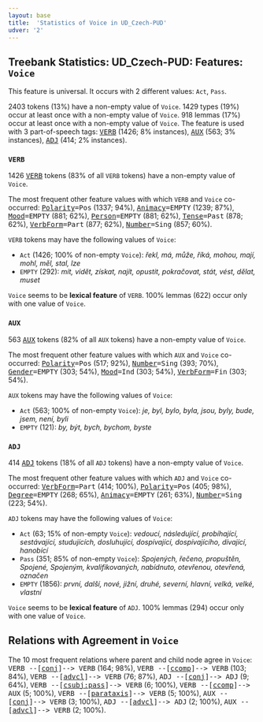 ```yaml
---
layout: base
title:  'Statistics of Voice in UD_Czech-PUD'
udver: '2'
---
```


## Treebank Statistics: UD_Czech-PUD: Features: `Voice`

This feature is universal.
It occurs with 2 different values: `Act`, `Pass`.

2403 tokens (13%) have a non-empty value of `Voice`.
1429 types (19%) occur at least once with a non-empty value of `Voice`.
918 lemmas (17%) occur at least once with a non-empty value of `Voice`.
The feature is used with 3 part-of-speech tags: <tt><a href="cs_pud-pos-VERB.html">VERB</a></tt> (1426; 8% instances), <tt><a href="cs_pud-pos-AUX.html">AUX</a></tt> (563; 3% instances), <tt><a href="cs_pud-pos-ADJ.html">ADJ</a></tt> (414; 2% instances).

### `VERB`

1426 <tt><a href="cs_pud-pos-VERB.html">VERB</a></tt> tokens (83% of all `VERB` tokens) have a non-empty value of `Voice`.

The most frequent other feature values with which `VERB` and `Voice` co-occurred: <tt><a href="cs_pud-feat-Polarity.html">Polarity</a></tt><tt>=Pos</tt> (1337; 94%), <tt><a href="cs_pud-feat-Animacy.html">Animacy</a></tt><tt>=EMPTY</tt> (1239; 87%), <tt><a href="cs_pud-feat-Mood.html">Mood</a></tt><tt>=EMPTY</tt> (881; 62%), <tt><a href="cs_pud-feat-Person.html">Person</a></tt><tt>=EMPTY</tt> (881; 62%), <tt><a href="cs_pud-feat-Tense.html">Tense</a></tt><tt>=Past</tt> (878; 62%), <tt><a href="cs_pud-feat-VerbForm.html">VerbForm</a></tt><tt>=Part</tt> (877; 62%), <tt><a href="cs_pud-feat-Number.html">Number</a></tt><tt>=Sing</tt> (857; 60%).

`VERB` tokens may have the following values of `Voice`:

* `Act` (1426; 100% of non-empty `Voice`): <em>řekl, má, může, říká, mohou, mají, mohl, měl, stal, lze</em>
* `EMPTY` (292): <em>mít, vidět, získat, najít, opustit, pokračovat, stát, vést, dělat, muset</em>

`Voice` seems to be **lexical feature** of `VERB`. 100% lemmas (622) occur only with one value of `Voice`.

### `AUX`

563 <tt><a href="cs_pud-pos-AUX.html">AUX</a></tt> tokens (82% of all `AUX` tokens) have a non-empty value of `Voice`.

The most frequent other feature values with which `AUX` and `Voice` co-occurred: <tt><a href="cs_pud-feat-Polarity.html">Polarity</a></tt><tt>=Pos</tt> (517; 92%), <tt><a href="cs_pud-feat-Number.html">Number</a></tt><tt>=Sing</tt> (393; 70%), <tt><a href="cs_pud-feat-Gender.html">Gender</a></tt><tt>=EMPTY</tt> (303; 54%), <tt><a href="cs_pud-feat-Mood.html">Mood</a></tt><tt>=Ind</tt> (303; 54%), <tt><a href="cs_pud-feat-VerbForm.html">VerbForm</a></tt><tt>=Fin</tt> (303; 54%).

`AUX` tokens may have the following values of `Voice`:

* `Act` (563; 100% of non-empty `Voice`): <em>je, byl, bylo, byla, jsou, byly, bude, jsem, není, byli</em>
* `EMPTY` (121): <em>by, být, bych, bychom, byste</em>

### `ADJ`

414 <tt><a href="cs_pud-pos-ADJ.html">ADJ</a></tt> tokens (18% of all `ADJ` tokens) have a non-empty value of `Voice`.

The most frequent other feature values with which `ADJ` and `Voice` co-occurred: <tt><a href="cs_pud-feat-VerbForm.html">VerbForm</a></tt><tt>=Part</tt> (414; 100%), <tt><a href="cs_pud-feat-Polarity.html">Polarity</a></tt><tt>=Pos</tt> (405; 98%), <tt><a href="cs_pud-feat-Degree.html">Degree</a></tt><tt>=EMPTY</tt> (268; 65%), <tt><a href="cs_pud-feat-Animacy.html">Animacy</a></tt><tt>=EMPTY</tt> (261; 63%), <tt><a href="cs_pud-feat-Number.html">Number</a></tt><tt>=Sing</tt> (223; 54%).

`ADJ` tokens may have the following values of `Voice`:

* `Act` (63; 15% of non-empty `Voice`): <em>vedoucí, následující, probíhající, sestávající, studujících, dosluhující, dospívající, dospívajícího, dívající, hanobící</em>
* `Pass` (351; 85% of non-empty `Voice`): <em>Spojených, řečeno, propuštěn, Spojené, Spojeným, kvalifikovaných, nabídnuto, otevřenou, otevřená, označen</em>
* `EMPTY` (1856): <em>první, další, nové, jižní, druhé, severní, hlavní, velká, velké, vlastní</em>

`Voice` seems to be **lexical feature** of `ADJ`. 100% lemmas (294) occur only with one value of `Voice`.

## Relations with Agreement in `Voice`

The 10 most frequent relations where parent and child node agree in `Voice`:
<tt>VERB --[<tt><a href="cs_pud-dep-conj.html">conj</a></tt>]--> VERB</tt> (164; 98%),
<tt>VERB --[<tt><a href="cs_pud-dep-ccomp.html">ccomp</a></tt>]--> VERB</tt> (103; 84%),
<tt>VERB --[<tt><a href="cs_pud-dep-advcl.html">advcl</a></tt>]--> VERB</tt> (76; 87%),
<tt>ADJ --[<tt><a href="cs_pud-dep-conj.html">conj</a></tt>]--> ADJ</tt> (9; 64%),
<tt>VERB --[<tt><a href="cs_pud-dep-csubj-pass.html">csubj:pass</a></tt>]--> VERB</tt> (6; 100%),
<tt>VERB --[<tt><a href="cs_pud-dep-ccomp.html">ccomp</a></tt>]--> AUX</tt> (5; 100%),
<tt>VERB --[<tt><a href="cs_pud-dep-parataxis.html">parataxis</a></tt>]--> VERB</tt> (5; 100%),
<tt>AUX --[<tt><a href="cs_pud-dep-conj.html">conj</a></tt>]--> VERB</tt> (3; 100%),
<tt>ADJ --[<tt><a href="cs_pud-dep-advcl.html">advcl</a></tt>]--> ADJ</tt> (2; 100%),
<tt>AUX --[<tt><a href="cs_pud-dep-advcl.html">advcl</a></tt>]--> VERB</tt> (2; 100%).

